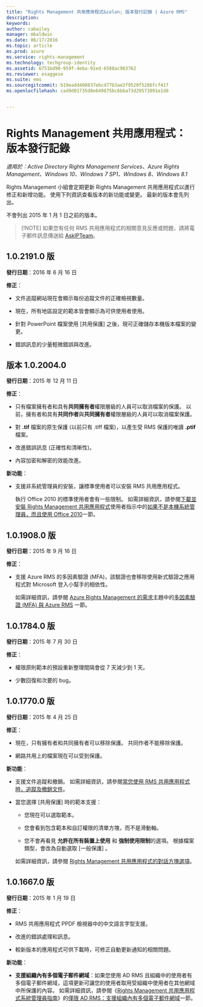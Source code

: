 ```yaml
---
title: "Rights Management 共用應用程式&colon; 版本發行記錄 | Azure RMS"
description: 
keywords: 
author: cabailey
manager: mbaldwin
ms.date: 06/17/2016
ms.topic: article
ms.prod: azure
ms.service: rights-management
ms.technology: techgroup-identity
ms.assetid: 6751bd90-959f-4eba-91ed-6588ac983762
ms.reviewer: esaggese
ms.suite: ems
ms.sourcegitcommit: b19eadd408837ebcd77b3ae2f9520f5286fcf41f
ms.openlocfilehash: cad9d01735d8e649875bc6bba73d29573891e1d8


---
```


# Rights Management 共用應用程式：版本發行記錄

*適用於︰Active Directory Rights Management Services、Azure Rights Management、Windows 10、Windows 7 SP1、Windows 8、Windows 8.1*

Rights Management 小組會定期更新 Rights Management 共用應用程式以進行修正和新增功能。 使用下列資訊查看版本的新功能或變更。 最新的版本會先列出。

不會列出 2015 年 1 月 1 日之前的版本。

> [!NOTE] 如果您有任何 RMS 共用應用程式的相關意見反應或問題，請將電子郵件訊息傳送給 [AskIPTeam](mailto:AskIPTeam@microsoft.com?subject=RMS%20sharing%20app:%20Feedback%20or%20question)。

## 1.0.2191.0 版
**發行日期**：2016 年 6 月 16 日

**修正**：

- 文件追蹤網站現在會顯示每份追蹤文件的正確檢視數量。

- 現在，所有地區設定的範本皆會顯示為可供使用者使用。

- 針對 PowerPoint 檔案使用 [共用保護] 之後，現可正確儲存本機版本檔案的變更。

- 錯誤訊息的少量輕微錯誤與改進。


## 版本 1.0.2004.0
**發行日期**：2015 年 12 月 11 日

**修正**：

-   只有檔案擁有者和具有**共同擁有者**權限層級的人員可以取消檔案的保護。 以前，擁有者和具有**共同作者**與**共同擁有者**權限層級的人員可以取消檔案保護。

-   對 **.tif** 檔案的原生保護 (以前只有 .tiff 檔案)，以產生受 RMS 保護的唯讀 **.ptif** 檔案。

-   改進錯誤訊息 (正確性和清晰性)。

-   內容加密和解密的效能改進。

**新功能**：

-   支援非系統管理員的安裝，讓標準使用者可以安裝 RMS 共用應用程式。

    執行 Office 2010 的標準使用者會有一些限制。 如需詳細資訊，請參閱[下載並安裝 Rights Management 共用應用程式](install-sharing-app.md)使用者指示中的[如果不是本機系統管理員，而且使用 Office 2010](install-sharing-app.md#if-you-are-not-a-local-administrator-and-use-office-2010)一節。

## 1.0.1908.0 版
**發行日期**：2015 年 9 月 16 日

**修正**：

-   支援 Azure RMS 的多因素驗證 (MFA)，該驗證也會移除使用新式驗證之應用程式對 Microsoft 登入小幫手的相依性。

    如需詳細資訊，請參閱 [Azure Rights Management 的需求](../get-started/requirements-azure-rms.md)主題中的[多因素驗證 (MFA) 與 Azure RMS](../get-started/requirements-azure-ad.md#multi-factor-authentication-mfa-and-azure-rms) 一節。

## 1.0.1784.0 版
**發行日期**：2015 年 7 月 30 日

**修正**：

-   權限原則範本的預設重新整理間隔會從 7 天減少到 1 天。

-   少數回復和次要的 bug。

## 1.0.1770.0 版
**發行日期**：2015 年 4 月 25 日

**修正**：

-   現在，只有擁有者和共同擁有者可以移除保護。 共同作者不能移除保護。

-   網路共用上的檔案現在可以受到保護。

**新功能**：

-   支援文件追蹤和撤銷。 如需詳細資訊，請參閱[當您使用 RMS 共用應用程式時，追蹤及撤銷文件](sharing-app-track-revoke.md)。

-   當您選擇 [共用保護] 時的範本支援：

    -   您現在可以選取範本。

    -   您會看到包含範本和自訂權限的清單方塊，而不是滑動軸。

    -   您不會再看見 **允許在所有裝置上使用** 和 **強制使用限制**的選項。 根據檔案類型，會改為自動選取 [一般保護]  。

    如需詳細資訊，請參閱 [Rights Management 共用應用程式的對話方塊選項](sharing-app-dialog-box.md)。

## 1.0.1667.0 版
**發行日期**：2015 年 1 月 19 日

**修正**：

-   RMS 共用應用程式 PPDF 檢視器中的中文語言字型支援。

-   改進的錯誤處理和訊息。

-   較新版本的應用程式可供下載時，可修正自動更新通知的相關問題。

**新功能**：

-   **支援組織內有多個電子郵件網域**：如果您使用 AD RMS 且組織中的使用者有多個電子郵件網域，這項更新可讓您的使用者取用受組織中使用者在其他網域中所保護的內容。 如需詳細資訊，請參閱《[Rights Management 共用應用程式系統管理員指南](sharing-app-admin-guide.md)》的[僅限 AD RMS：支援組織內有多個電子郵件網域](sharing-app-admin-guide.md#ad-rms-only-support-for-multiple-email-domains-within-your-organization)一節。




<!--HONumber=Jun16_HO3-->


